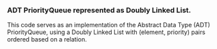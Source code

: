 ### ADT PriorityQueue represented as Doubly Linked List.

This code serves as an implementation of the Abstract Data Type (ADT) PriorityQueue, using a Doubly Linked List with (element, priority) pairs ordered based on a relation.